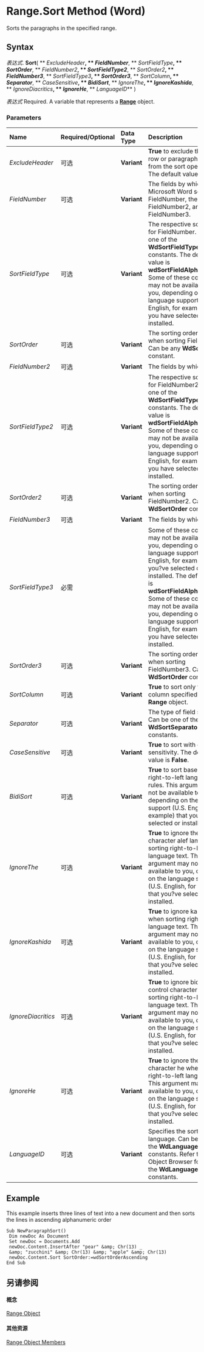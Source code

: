 
# Range.Sort Method (Word)

Sorts the paragraphs in the specified range.


## Syntax

 _表达式_. **Sort**( ** _ExcludeHeader_**, ** _FieldNumber_**, ** _SortFieldType_**, ** _SortOrder_**, ** _FieldNumber2_**, ** _SortFieldType2_**, ** _SortOrder2_**, ** _FieldNumber3_**, ** _SortFieldType3_**, ** _SortOrder3_**, ** _SortColumn_**, ** _Separator_**, ** _CaseSensitive_**, ** _BidiSort_**, ** _IgnoreThe_**, ** _IgnoreKashida_**, ** _IgnoreDiacritics_**, ** _IgnoreHe_**, ** _LanguageID_** )

 _表达式_ Required. A variable that represents a **[Range](15a7a1c4-5f3f-5b6e-60e9-29688de3f274.md)** object.


### Parameters



|**Name**|**Required/Optional**|**Data Type**|**Description**|
|:-----|:-----|:-----|:-----|
| _ExcludeHeader_|可选|**Variant**|**True** to exclude the first row or paragraph header from the sort operation. The default value is **False**.|
| _FieldNumber_|可选|**Variant**|The fields by which to sort. Microsoft Word sorts by FieldNumber, then by FieldNumber2, and then by FieldNumber3.|
| _SortFieldType_|可选|**Variant**|The respective sort types for FieldNumber. Can be one of the  **WdSortFieldType** constants. The default value is **wdSortFieldAlphanumeric**. Some of these constants may not be available to you, depending on the language support (U.S. English, for example) that you have selected or installed.|
| _SortOrder_|可选|**Variant**|The sorting order to use when sorting FieldNumber. Can be any  **WdSortOrder** constant.|
| _FieldNumber2_|可选|**Variant**|The fields by which to sort.|
| _SortFieldType2_|可选|**Variant**|The respective sort types for FieldNumber2. Can be one of the  **WdSortFieldType** constants. The default value is **wdSortFieldAlphanumeric**. Some of these constants may not be available to you, depending on the language support (U.S. English, for example) that you have selected or installed.|
| _SortOrder2_|可选|**Variant**|The sorting order to use when sorting FieldNumber2. Can be any  **WdSortOrder** constant.|
| _FieldNumber3_|可选|**Variant**|The fields by which to sort.|
| _SortFieldType3_|必需||Some of these constants may not be available to you, depending on the language support (U.S. English, for example) that you?ve selected or installed. The default value is  **wdSortFieldAlphanumeric**. Some of these constants may not be available to you, depending on the language support (U.S. English, for example) that you have selected or installed.|
| _SortOrder3_|可选|**Variant**|The sorting order to use when sorting FieldNumber3. Can be any  **WdSortOrder** constant.|
| _SortColumn_|可选|**Variant**|**True** to sort only the column specified by the **Range** object.|
| _Separator_|可选|**Variant**|The type of field separator. Can be one of the  **WdSortSeparator** constants.|
| _CaseSensitive_|可选|**Variant**|**True** to sort with case sensitivity. The default value is **False**.|
| _BidiSort_|可选|**Variant**|**True** to sort based on right-to-left language rules. This argument may not be available to you, depending on the language support (U.S. English, for example) that you?ve selected or installed.|
| _IgnoreThe_|可选|**Variant**|**True** to ignore the Arabic character alef lam when sorting right-to-left language text. This argument may not be available to you, depending on the language support (U.S. English, for example) that you?ve selected or installed.|
| _IgnoreKashida_|可选|**Variant**|**True** to ignore kashidas when sorting right-to-left language text. This argument may not be available to you, depending on the language support (U.S. English, for example) that you?ve selected or installed.|
| _IgnoreDiacritics_|可选|**Variant**|**True** to ignore bidirectional control characters when sorting right-to-left language text. This argument may not be available to you, depending on the language support (U.S. English, for example) that you?ve selected or installed.|
| _IgnoreHe_|可选|**Variant**|**True** to ignore the Hebrew character he when sorting right-to-left language text. This argument may not be available to you, depending on the language support (U.S. English, for example) that you?ve selected or installed.|
| _LanguageID_|可选|**Variant**|Specifies the sorting language. Can be one of the  **WdLanguageID** constants. Refer to the Object Browser for a list of the **WdLanguageID** constants.|

## Example

This example inserts three lines of text into a new document and then sorts the lines in ascending alphanumeric order


```
Sub NewParagraphSort() 
 Dim newDoc As Document 
 Set newDoc = Documents.Add 
 newDoc.Content.InsertAfter "pear" &amp; Chr(13) _ 
 &amp; "zucchini" &amp; Chr(13) &amp; "apple" &amp; Chr(13) 
 newDoc.Content.Sort SortOrder:=wdSortOrderAscending 
End Sub
```


## 另请参阅


#### 概念


[Range Object](15a7a1c4-5f3f-5b6e-60e9-29688de3f274.md)
#### 其他资源


[Range Object Members](http://msdn.microsoft.com/library/3c4a36d9-2a80-5aaf-827b-275a52bfa193%28Office.15%29.aspx)
